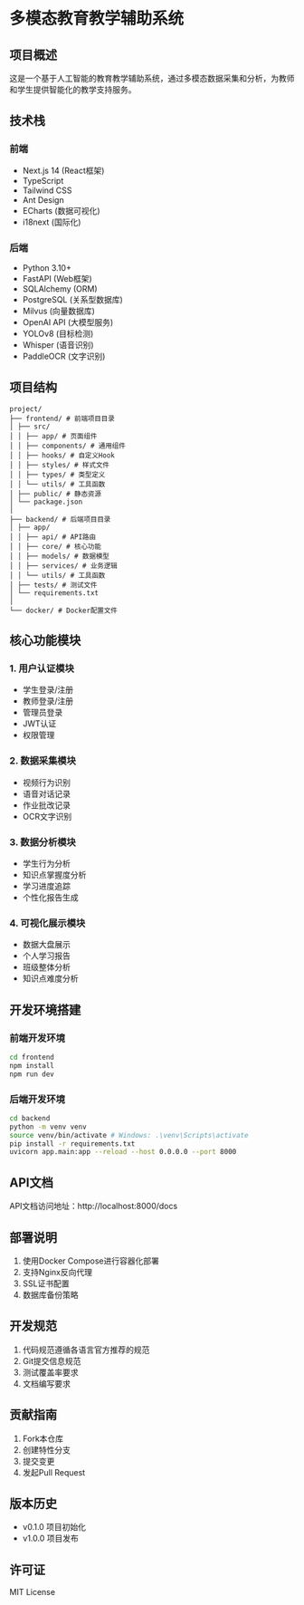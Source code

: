 # 多模态教育教学辅助系统

## 项目概述

这是一个基于人工智能的教育教学辅助系统，通过多模态数据采集和分析，为教师和学生提供智能化的教学支持服务。

## 技术栈

### 前端

- Next.js 14 (React框架)
- TypeScript
- Tailwind CSS
- Ant Design
- ECharts (数据可视化)
- i18next (国际化)

### 后端

- Python 3.10+
- FastAPI (Web框架)
- SQLAlchemy (ORM)
- PostgreSQL (关系型数据库)
- Milvus (向量数据库)
- OpenAI API (大模型服务)
- YOLOv8 (目标检测)
- Whisper (语音识别)
- PaddleOCR (文字识别)

## 项目结构

```
project/
├── frontend/ # 前端项目目录
│ ├── src/
│ │ ├── app/ # 页面组件
│ │ ├── components/ # 通用组件
│ │ ├── hooks/ # 自定义Hook
│ │ ├── styles/ # 样式文件
│ │ ├── types/ # 类型定义
│ │ └── utils/ # 工具函数
│ ├── public/ # 静态资源
│ └── package.json
│
├── backend/ # 后端项目目录
│ ├── app/
│ │ ├── api/ # API路由
│ │ ├── core/ # 核心功能
│ │ ├── models/ # 数据模型
│ │ ├── services/ # 业务逻辑
│ │ └── utils/ # 工具函数
│ ├── tests/ # 测试文件
│ └── requirements.txt
│
└── docker/ # Docker配置文件
```

## 核心功能模块

### 1. 用户认证模块

- 学生登录/注册
- 教师登录/注册
- 管理员登录
- JWT认证
- 权限管理

### 2. 数据采集模块

- 视频行为识别
- 语音对话记录
- 作业批改记录
- OCR文字识别

### 3. 数据分析模块

- 学生行为分析
- 知识点掌握度分析
- 学习进度追踪
- 个性化报告生成

### 4. 可视化展示模块

- 数据大盘展示
- 个人学习报告
- 班级整体分析
- 知识点难度分析

## 开发环境搭建

### 前端开发环境

```bash
cd frontend
npm install
npm run dev
```

### 后端开发环境

```bash
cd backend
python -m venv venv
source venv/bin/activate # Windows: .\venv\Scripts\activate
pip install -r requirements.txt
uvicorn app.main:app --reload --host 0.0.0.0 --port 8000
```

## API文档

API文档访问地址：http://localhost:8000/docs

## 部署说明

1. 使用Docker Compose进行容器化部署
2. 支持Nginx反向代理
3. SSL证书配置
4. 数据库备份策略

## 开发规范

1. 代码规范遵循各语言官方推荐的规范
2. Git提交信息规范
3. 测试覆盖率要求
4. 文档编写要求

## 贡献指南

1. Fork本仓库
2. 创建特性分支
3. 提交变更
4. 发起Pull Request

## 版本历史

- v0.1.0 项目初始化
- v1.0.0 项目发布

## 许可证

MIT License
